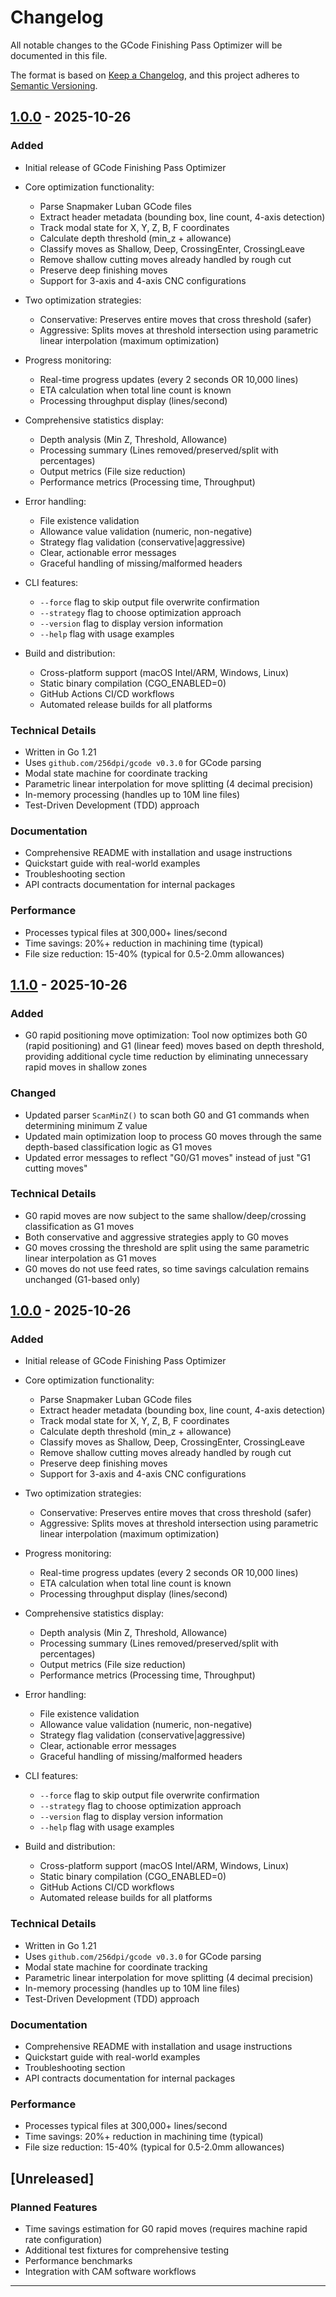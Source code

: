 # Changelog

All notable changes to the GCode Finishing Pass Optimizer will be documented in this file.

The format is based on [Keep a Changelog](https://keepachangelog.com/en/1.0.0/),
and this project adheres to [Semantic Versioning](https://semver.org/spec/v2.0.0.html).

## [1.0.0] - 2025-10-26

### Added
- Initial release of GCode Finishing Pass Optimizer
- Core optimization functionality:
  - Parse Snapmaker Luban GCode files
  - Extract header metadata (bounding box, line count, 4-axis detection)
  - Track modal state for X, Y, Z, B, F coordinates
  - Calculate depth threshold (min_z + allowance)
  - Classify moves as Shallow, Deep, CrossingEnter, CrossingLeave
  - Remove shallow cutting moves already handled by rough cut
  - Preserve deep finishing moves
  - Support for 3-axis and 4-axis CNC configurations

- Two optimization strategies:
  - Conservative: Preserves entire moves that cross threshold (safer)
  - Aggressive: Splits moves at threshold intersection using parametric linear interpolation (maximum optimization)

- Progress monitoring:
  - Real-time progress updates (every 2 seconds OR 10,000 lines)
  - ETA calculation when total line count is known
  - Processing throughput display (lines/second)

- Comprehensive statistics display:
  - Depth analysis (Min Z, Threshold, Allowance)
  - Processing summary (Lines removed/preserved/split with percentages)
  - Output metrics (File size reduction)
  - Performance metrics (Processing time, Throughput)

- Error handling:
  - File existence validation
  - Allowance value validation (numeric, non-negative)
  - Strategy flag validation (conservative|aggressive)
  - Clear, actionable error messages
  - Graceful handling of missing/malformed headers

- CLI features:
  - `--force` flag to skip output file overwrite confirmation
  - `--strategy` flag to choose optimization approach
  - `--version` flag to display version information
  - `--help` flag with usage examples

- Build and distribution:
  - Cross-platform support (macOS Intel/ARM, Windows, Linux)
  - Static binary compilation (CGO_ENABLED=0)
  - GitHub Actions CI/CD workflows
  - Automated release builds for all platforms

### Technical Details
- Written in Go 1.21
- Uses `github.com/256dpi/gcode v0.3.0` for GCode parsing
- Modal state machine for coordinate tracking
- Parametric linear interpolation for move splitting (4 decimal precision)
- In-memory processing (handles up to 10M line files)
- Test-Driven Development (TDD) approach

### Documentation
- Comprehensive README with installation and usage instructions
- Quickstart guide with real-world examples
- Troubleshooting section
- API contracts documentation for internal packages

### Performance
- Processes typical files at 300,000+ lines/second
- Time savings: 20%+ reduction in machining time (typical)
- File size reduction: 15-40% (typical for 0.5-2.0mm allowances)

## [1.1.0] - 2025-10-26

### Added
- G0 rapid positioning move optimization: Tool now optimizes both G0 (rapid positioning) and G1 (linear feed) moves based on depth threshold, providing additional cycle time reduction by eliminating unnecessary rapid moves in shallow zones

### Changed
- Updated parser `ScanMinZ()` to scan both G0 and G1 commands when determining minimum Z value
- Updated main optimization loop to process G0 moves through the same depth-based classification logic as G1 moves
- Updated error messages to reflect "G0/G1 moves" instead of just "G1 cutting moves"

### Technical Details
- G0 rapid moves are now subject to the same shallow/deep/crossing classification as G1 moves
- Both conservative and aggressive strategies apply to G0 moves
- G0 moves crossing the threshold are split using the same parametric linear interpolation as G1 moves
- G0 moves do not use feed rates, so time savings calculation remains unchanged (G1-based only)

## [1.0.0] - 2025-10-26

### Added
- Initial release of GCode Finishing Pass Optimizer
- Core optimization functionality:
  - Parse Snapmaker Luban GCode files
  - Extract header metadata (bounding box, line count, 4-axis detection)
  - Track modal state for X, Y, Z, B, F coordinates
  - Calculate depth threshold (min_z + allowance)
  - Classify moves as Shallow, Deep, CrossingEnter, CrossingLeave
  - Remove shallow cutting moves already handled by rough cut
  - Preserve deep finishing moves
  - Support for 3-axis and 4-axis CNC configurations

- Two optimization strategies:
  - Conservative: Preserves entire moves that cross threshold (safer)
  - Aggressive: Splits moves at threshold intersection using parametric linear interpolation (maximum optimization)

- Progress monitoring:
  - Real-time progress updates (every 2 seconds OR 10,000 lines)
  - ETA calculation when total line count is known
  - Processing throughput display (lines/second)

- Comprehensive statistics display:
  - Depth analysis (Min Z, Threshold, Allowance)
  - Processing summary (Lines removed/preserved/split with percentages)
  - Output metrics (File size reduction)
  - Performance metrics (Processing time, Throughput)

- Error handling:
  - File existence validation
  - Allowance value validation (numeric, non-negative)
  - Strategy flag validation (conservative|aggressive)
  - Clear, actionable error messages
  - Graceful handling of missing/malformed headers

- CLI features:
  - `--force` flag to skip output file overwrite confirmation
  - `--strategy` flag to choose optimization approach
  - `--version` flag to display version information
  - `--help` flag with usage examples

- Build and distribution:
  - Cross-platform support (macOS Intel/ARM, Windows, Linux)
  - Static binary compilation (CGO_ENABLED=0)
  - GitHub Actions CI/CD workflows
  - Automated release builds for all platforms

### Technical Details
- Written in Go 1.21
- Uses `github.com/256dpi/gcode v0.3.0` for GCode parsing
- Modal state machine for coordinate tracking
- Parametric linear interpolation for move splitting (4 decimal precision)
- In-memory processing (handles up to 10M line files)
- Test-Driven Development (TDD) approach

### Documentation
- Comprehensive README with installation and usage instructions
- Quickstart guide with real-world examples
- Troubleshooting section
- API contracts documentation for internal packages

### Performance
- Processes typical files at 300,000+ lines/second
- Time savings: 20%+ reduction in machining time (typical)
- File size reduction: 15-40% (typical for 0.5-2.0mm allowances)

## [Unreleased]

### Planned Features
- Time savings estimation for G0 rapid moves (requires machine rapid rate configuration)
- Additional test fixtures for comprehensive testing
- Performance benchmarks
- Integration with CAM software workflows

---

[1.1.0]: https://github.com/chrisns/snapmaker-cnc-finisher/releases/tag/v1.1.0
[1.0.0]: https://github.com/chrisns/snapmaker-cnc-finisher/releases/tag/v1.0.0
